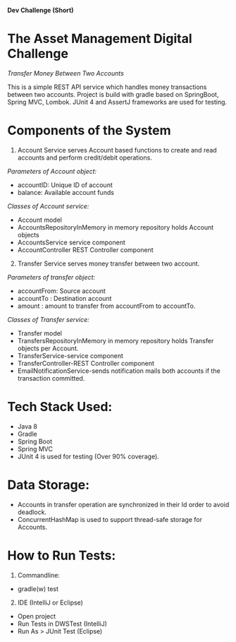 **Dev Challenge (Short)**

**The Asset Management Digital Challenge**
==========================================
*Transfer Money Between Two Accounts*

This is a simple REST API service which handles money transactions between two accounts. Project is build with gradle based on SpringBoot, Spring MVC, Lombok. JUnit 4 and AssertJ frameworks are used for testing.

# Components of the System

1. Account Service serves Account based functions to create and read accounts and perform credit/debit operations.

*Parameters of Account object:*

* accountID: Unique ID of account
* balance: Available account funds

*Classes of Account service:*

* Account model
* AccountsRepositoryInMemory in memory repository holds Account objects
* AccountsService service component
* AccountController REST Controller component

2. Transfer Service serves money transfer between two account.

*Parameters of transfer object:*

* accountFrom: Source account
* accountTo : Destination account
* amount : amount to transfer from accountFrom to accountTo.

*Classes of Transfer service:*

* Transfer model
* TransfersRepositoryInMemory in memory repository holds Transfer objects per Account.
* TransferService-service component
* TransferController-REST Controller component
* EmailNotificationService-sends notification mails both accounts if the transaction committed.

# Tech Stack Used:

* Java 8
* Gradle
* Spring Boot
* Spring MVC
* JUnit 4 is used for testing (Over 90% coverage).

# Data Storage:

* Accounts in transfer operation are synchronized in their Id order to avoid deadlock.
* ConcurrentHashMap is used to support thread-safe storage for Accounts.

# How to Run Tests:

1. Commandline:

* gradle(w) test

2. IDE (IntelliJ or Eclipse)

* Open project
* Run Tests in DWSTest (IntelliJ)
* Run As > JUnit Test (Eclipse)
